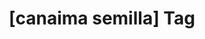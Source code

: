 ---
article_id: 0
description: List of articles under [canaima semilla] tag.
image: http://huntingbears.com.ve/static/img/site/mstile-310x310.png
layout: tag
slug: canaima-semilla
title: '[canaima semilla] Tag'
---